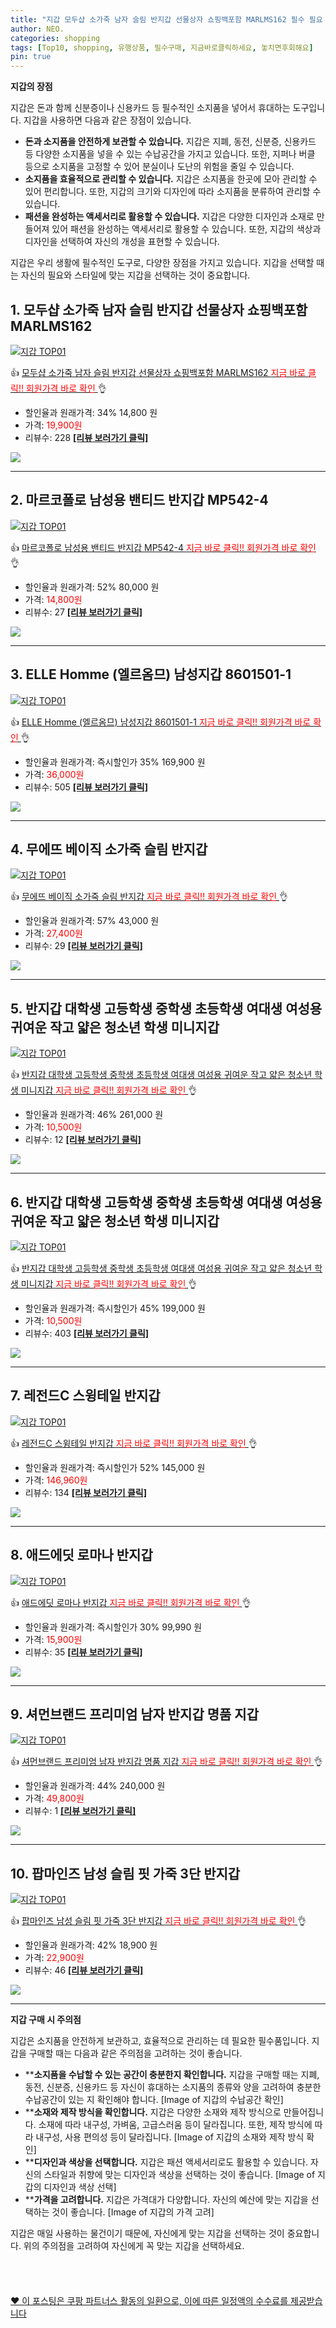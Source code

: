 ```yaml
---
title: "지갑 모두샵 소가죽 남자 슬림 반지갑 선물상자 쇼핑백포함 MARLMS162 필수 필요 추천 제품 비교 최저 가격 비교 장점 구매 후기 구매평"
author: NEO.
categories: shopping
tags: [Top10, shopping, 유행상품, 필수구매, 지금바로클릭하세요, 놓치면후회해요]
pin: true
---
```

**지갑의 장점**

지갑은 돈과 함께 신분증이나 신용카드 등 필수적인 소지품을 넣어서 휴대하는 도구입니다. 지갑을 사용하면 다음과 같은 장점이 있습니다.

* **돈과 소지품을 안전하게 보관할 수 있습니다.** 지갑은 지폐, 동전, 신분증, 신용카드 등 다양한 소지품을 넣을 수 있는 수납공간을 가지고 있습니다. 또한, 지퍼나 버클 등으로 소지품을 고정할 수 있어 분실이나 도난의 위험을 줄일 수 있습니다.
* **소지품을 효율적으로 관리할 수 있습니다.** 지갑은 소지품을 한곳에 모아 관리할 수 있어 편리합니다. 또한, 지갑의 크기와 디자인에 따라 소지품을 분류하여 관리할 수 있습니다.
* **패션을 완성하는 액세서리로 활용할 수 있습니다.** 지갑은 다양한 디자인과 소재로 만들어져 있어 패션을 완성하는 액세서리로 활용할 수 있습니다. 또한, 지갑의 색상과 디자인을 선택하여 자신의 개성을 표현할 수 있습니다.

지갑은 우리 생활에 필수적인 도구로, 다양한 장점을 가지고 있습니다. 지갑을 선택할 때는 자신의 필요와 스타일에 맞는 지갑을 선택하는 것이 중요합니다.

   

## 1. 모두샵 소가죽 남자 슬림 반지갑 선물상자 쇼핑백포함 MARLMS162

[![지갑 TOP01](https://thumbnail6.coupangcdn.com/thumbnails/remote/490x490ex/image/vendor_inventory/0ef3/a00109ffb245b43b8a1c2c2d60c474238ccf3cc938aada1bb485f802c7bd.jpg)](https://link.coupang.com/re/AFFSDP?lptag=AF3617701&subid=GithubCoopas&pageKey=7458602146&traceid=V0-153&itemId=19435520680&vendorItemId=86553397008)


👍 [모두샵 소가죽 남자 슬림 반지갑 선물상자 쇼핑백포함 MARLMS162 <font color=red> 지금 바로 클릭!! 회원가격 바로 확인 </font> ](https://link.coupang.com/re/AFFSDP?lptag=AF3617701&subid=GithubCoopas&pageKey=7458602146&traceid=V0-153&itemId=19435520680&vendorItemId=86553397008) 👌 


- 할인율과 원래가격: 34%  14,800   원
- 가격: <span style='color:red'>19,900원</span>
- 리뷰수: 228  [**[리뷰 보러가기 클릭]**](https://link.coupang.com/re/AFFSDP?lptag=AF3617701&subid=GithubCoopas&pageKey=7458602146&traceid=V0-153&itemId=19435520680&vendorItemId=86553397008)

[![](/discount_price.png)](https://link.coupang.com/re/AFFSDP?lptag=AF3617701&subid=GithubCoopas&pageKey=7458602146&traceid=V0-153&itemId=19435520680&vendorItemId=86553397008)

---


   

## 2. 마르코폴로 남성용 밴티드 반지갑 MP542-4

[![지갑 TOP01](https://thumbnail6.coupangcdn.com/thumbnails/remote/490x490ex/image/retail/images/1281550067693402-c3497546-f2f0-425e-bac3-a3a62d506b54.jpg)](https://link.coupang.com/re/AFFSDP?lptag=AF3617701&subid=GithubCoopas&pageKey=493768&traceid=V0-153&itemId=739439527&vendorItemId=4867144786)


👍 [마르코폴로 남성용 밴티드 반지갑 MP542-4 <font color=red> 지금 바로 클릭!! 회원가격 바로 확인 </font> ](https://link.coupang.com/re/AFFSDP?lptag=AF3617701&subid=GithubCoopas&pageKey=493768&traceid=V0-153&itemId=739439527&vendorItemId=4867144786) 👌 


- 할인율과 원래가격: 52%  80,000   원
- 가격: <span style='color:red'>14,800원</span>
- 리뷰수: 27  [**[리뷰 보러가기 클릭]**](https://link.coupang.com/re/AFFSDP?lptag=AF3617701&subid=GithubCoopas&pageKey=493768&traceid=V0-153&itemId=739439527&vendorItemId=4867144786)

[![](/discount_price.png)](https://link.coupang.com/re/AFFSDP?lptag=AF3617701&subid=GithubCoopas&pageKey=493768&traceid=V0-153&itemId=739439527&vendorItemId=4867144786)

---


   

## 3. ELLE Homme (엘르옴므) 남성지갑 8601501-1

[![지갑 TOP01](https://thumbnail8.coupangcdn.com/thumbnails/remote/490x490ex/image/vendor_inventory/5f21/49f643664c3c2d734e048657f81e1dee8d448c50bbc97b35eec8f685509c.jpg)](https://link.coupang.com/re/AFFSDP?lptag=AF3617701&subid=GithubCoopas&pageKey=7109306517&traceid=V0-153&itemId=17768228399&vendorItemId=84932466825)


👍 [ELLE Homme (엘르옴므) 남성지갑 8601501-1 <font color=red> 지금 바로 클릭!! 회원가격 바로 확인 </font> ](https://link.coupang.com/re/AFFSDP?lptag=AF3617701&subid=GithubCoopas&pageKey=7109306517&traceid=V0-153&itemId=17768228399&vendorItemId=84932466825) 👌 


- 할인율과 원래가격: 즉시할인가 35%  169,900   원
- 가격: <span style='color:red'>36,000원</span>
- 리뷰수: 505  [**[리뷰 보러가기 클릭]**](https://link.coupang.com/re/AFFSDP?lptag=AF3617701&subid=GithubCoopas&pageKey=7109306517&traceid=V0-153&itemId=17768228399&vendorItemId=84932466825)

[![](/discount_price.png)](https://link.coupang.com/re/AFFSDP?lptag=AF3617701&subid=GithubCoopas&pageKey=7109306517&traceid=V0-153&itemId=17768228399&vendorItemId=84932466825)

---


   

## 4. 무에뜨 베이직 소가죽 슬림 반지갑

[![지갑 TOP01](https://thumbnail6.coupangcdn.com/thumbnails/remote/490x490ex/image/retail/images/2019/09/24/15/1/43135f41-b46d-4a83-9c64-05d789594340.jpg)](https://link.coupang.com/re/AFFSDP?lptag=AF3617701&subid=GithubCoopas&pageKey=77752177&traceid=V0-153&itemId=251367601&vendorItemId=5376130670)


👍 [무에뜨 베이직 소가죽 슬림 반지갑 <font color=red> 지금 바로 클릭!! 회원가격 바로 확인 </font> ](https://link.coupang.com/re/AFFSDP?lptag=AF3617701&subid=GithubCoopas&pageKey=77752177&traceid=V0-153&itemId=251367601&vendorItemId=5376130670) 👌 


- 할인율과 원래가격: 57%  43,000   원
- 가격: <span style='color:red'>27,400원</span>
- 리뷰수: 29  [**[리뷰 보러가기 클릭]**](https://link.coupang.com/re/AFFSDP?lptag=AF3617701&subid=GithubCoopas&pageKey=77752177&traceid=V0-153&itemId=251367601&vendorItemId=5376130670)

[![](/discount_price.png)](https://link.coupang.com/re/AFFSDP?lptag=AF3617701&subid=GithubCoopas&pageKey=77752177&traceid=V0-153&itemId=251367601&vendorItemId=5376130670)

---


   

## 5. 반지갑 대학생 고등학생 중학생 초등학생 여대생 여성용 귀여운 작고 얇은 청소년 학생 미니지갑

[![지갑 TOP01](https://thumbnail6.coupangcdn.com/thumbnails/remote/490x490ex/image/vendor_inventory/989d/5c49243351c0f8d58724427827f9b5fba58b0b14fd0a44f24b986710a615.jpg)](https://link.coupang.com/re/AFFSDP?lptag=AF3617701&subid=GithubCoopas&pageKey=7409313226&traceid=V0-153&itemId=19193952049&vendorItemId=87551936322)


👍 [반지갑 대학생 고등학생 중학생 초등학생 여대생 여성용 귀여운 작고 얇은 청소년 학생 미니지갑 <font color=red> 지금 바로 클릭!! 회원가격 바로 확인 </font> ](https://link.coupang.com/re/AFFSDP?lptag=AF3617701&subid=GithubCoopas&pageKey=7409313226&traceid=V0-153&itemId=19193952049&vendorItemId=87551936322) 👌 


- 할인율과 원래가격: 46%  261,000   원
- 가격: <span style='color:red'>10,500원</span>
- 리뷰수: 12  [**[리뷰 보러가기 클릭]**](https://link.coupang.com/re/AFFSDP?lptag=AF3617701&subid=GithubCoopas&pageKey=7409313226&traceid=V0-153&itemId=19193952049&vendorItemId=87551936322)

[![](/discount_price.png)](https://link.coupang.com/re/AFFSDP?lptag=AF3617701&subid=GithubCoopas&pageKey=7409313226&traceid=V0-153&itemId=19193952049&vendorItemId=87551936322)

---


   

## 6. 반지갑 대학생 고등학생 중학생 초등학생 여대생 여성용 귀여운 작고 얇은 청소년 학생 미니지갑

[![지갑 TOP01](https://thumbnail8.coupangcdn.com/thumbnails/remote/490x490ex/image/vendor_inventory/8cc8/482ae5c6d5ab7d8659f70965c65303a84bc52e0b180ec89ba12b37555429.jpg)](https://link.coupang.com/re/AFFSDP?lptag=AF3617701&subid=GithubCoopas&pageKey=7409313226&traceid=V0-153&itemId=19193952051&vendorItemId=87551936309)


👍 [반지갑 대학생 고등학생 중학생 초등학생 여대생 여성용 귀여운 작고 얇은 청소년 학생 미니지갑 <font color=red> 지금 바로 클릭!! 회원가격 바로 확인 </font> ](https://link.coupang.com/re/AFFSDP?lptag=AF3617701&subid=GithubCoopas&pageKey=7409313226&traceid=V0-153&itemId=19193952051&vendorItemId=87551936309) 👌 


- 할인율과 원래가격: 즉시할인가 45%  199,000   원
- 가격: <span style='color:red'>10,500원</span>
- 리뷰수: 403  [**[리뷰 보러가기 클릭]**](https://link.coupang.com/re/AFFSDP?lptag=AF3617701&subid=GithubCoopas&pageKey=7409313226&traceid=V0-153&itemId=19193952051&vendorItemId=87551936309)

[![](/discount_price.png)](https://link.coupang.com/re/AFFSDP?lptag=AF3617701&subid=GithubCoopas&pageKey=7409313226&traceid=V0-153&itemId=19193952051&vendorItemId=87551936309)

---


   

## 7. 레전드C 스윙테일 반지갑

[![지갑 TOP01](https://thumbnail6.coupangcdn.com/thumbnails/remote/490x490ex/image/vendor_inventory/ff7b/501305c825f2db6b84628704c30ee43746b92c4bd7bea69af16328217163.png)](https://link.coupang.com/re/AFFSDP?lptag=AF3617701&subid=GithubCoopas&pageKey=7644079330&traceid=V0-153&itemId=20320346069&vendorItemId=87891225867)


👍 [레전드C 스윙테일 반지갑 <font color=red> 지금 바로 클릭!! 회원가격 바로 확인 </font> ](https://link.coupang.com/re/AFFSDP?lptag=AF3617701&subid=GithubCoopas&pageKey=7644079330&traceid=V0-153&itemId=20320346069&vendorItemId=87891225867) 👌 


- 할인율과 원래가격: 즉시할인가 52%  145,000   원
- 가격: <span style='color:red'>146,960원</span>
- 리뷰수: 134  [**[리뷰 보러가기 클릭]**](https://link.coupang.com/re/AFFSDP?lptag=AF3617701&subid=GithubCoopas&pageKey=7644079330&traceid=V0-153&itemId=20320346069&vendorItemId=87891225867)

[![](/discount_price.png)](https://link.coupang.com/re/AFFSDP?lptag=AF3617701&subid=GithubCoopas&pageKey=7644079330&traceid=V0-153&itemId=20320346069&vendorItemId=87891225867)

---


   

## 8. 애드에딧 로마나 반지갑

[![지갑 TOP01](https://thumbnail6.coupangcdn.com/thumbnails/remote/490x490ex/image/retail/images/914992982618127-b0c318f6-c8ac-4cb6-978f-c36ee3c67317.jpg)](https://link.coupang.com/re/AFFSDP?lptag=AF3617701&subid=GithubCoopas&pageKey=1063892847&traceid=V0-153&itemId=2009798207&vendorItemId=70009657450)


👍 [애드에딧 로마나 반지갑 <font color=red> 지금 바로 클릭!! 회원가격 바로 확인 </font> ](https://link.coupang.com/re/AFFSDP?lptag=AF3617701&subid=GithubCoopas&pageKey=1063892847&traceid=V0-153&itemId=2009798207&vendorItemId=70009657450) 👌 


- 할인율과 원래가격: 즉시할인가 30%  99,990   원
- 가격: <span style='color:red'>15,900원</span>
- 리뷰수: 35  [**[리뷰 보러가기 클릭]**](https://link.coupang.com/re/AFFSDP?lptag=AF3617701&subid=GithubCoopas&pageKey=1063892847&traceid=V0-153&itemId=2009798207&vendorItemId=70009657450)

[![](/discount_price.png)](https://link.coupang.com/re/AFFSDP?lptag=AF3617701&subid=GithubCoopas&pageKey=1063892847&traceid=V0-153&itemId=2009798207&vendorItemId=70009657450)

---


   

## 9. 셔먼브랜드 프리미엄 남자 반지갑 명품 지갑

[![지갑 TOP01](https://thumbnail9.coupangcdn.com/thumbnails/remote/490x490ex/image/vendor_inventory/9000/4ab4ba04367abe03387df5853e4844d5992111f5643114fac1ac7fe006bb.jpg)](https://link.coupang.com/re/AFFSDP?lptag=AF3617701&subid=GithubCoopas&pageKey=7329649705&traceid=V0-153&itemId=18815136984&vendorItemId=85945605791)


👍 [셔먼브랜드 프리미엄 남자 반지갑 명품 지갑 <font color=red> 지금 바로 클릭!! 회원가격 바로 확인 </font> ](https://link.coupang.com/re/AFFSDP?lptag=AF3617701&subid=GithubCoopas&pageKey=7329649705&traceid=V0-153&itemId=18815136984&vendorItemId=85945605791) 👌 


- 할인율과 원래가격: 44%  240,000   원
- 가격: <span style='color:red'>49,800원</span>
- 리뷰수: 1  [**[리뷰 보러가기 클릭]**](https://link.coupang.com/re/AFFSDP?lptag=AF3617701&subid=GithubCoopas&pageKey=7329649705&traceid=V0-153&itemId=18815136984&vendorItemId=85945605791)

[![](/discount_price.png)](https://link.coupang.com/re/AFFSDP?lptag=AF3617701&subid=GithubCoopas&pageKey=7329649705&traceid=V0-153&itemId=18815136984&vendorItemId=85945605791)

---


   

## 10. 팝마인즈 남성 슬림 핏 가죽 3단 반지갑

[![지갑 TOP01](https://thumbnail8.coupangcdn.com/thumbnails/remote/490x490ex/image/vendor_inventory/fc9d/4153bf5d9e029868ca4fb9555487d19563c78667c7fa836ff0166b120224.jpg)](https://link.coupang.com/re/AFFSDP?lptag=AF3617701&subid=GithubCoopas&pageKey=6761409006&traceid=V0-153&itemId=15846557764&vendorItemId=83289924399)


👍 [팝마인즈 남성 슬림 핏 가죽 3단 반지갑 <font color=red> 지금 바로 클릭!! 회원가격 바로 확인 </font> ](https://link.coupang.com/re/AFFSDP?lptag=AF3617701&subid=GithubCoopas&pageKey=6761409006&traceid=V0-153&itemId=15846557764&vendorItemId=83289924399) 👌 


- 할인율과 원래가격: 42%  18,900   원
- 가격: <span style='color:red'>22,900원</span>
- 리뷰수: 46  [**[리뷰 보러가기 클릭]**](https://link.coupang.com/re/AFFSDP?lptag=AF3617701&subid=GithubCoopas&pageKey=6761409006&traceid=V0-153&itemId=15846557764&vendorItemId=83289924399)

[![](/discount_price.png)](https://link.coupang.com/re/AFFSDP?lptag=AF3617701&subid=GithubCoopas&pageKey=6761409006&traceid=V0-153&itemId=15846557764&vendorItemId=83289924399)

---
**지갑 구매 시 주의점**

지갑은 소지품을 안전하게 보관하고, 효율적으로 관리하는 데 필요한 필수품입니다. 지갑을 구매할 때는 다음과 같은 주의점을 고려하는 것이 좋습니다.

* ****소지품을 수납할 수 있는 공간이 충분한지 확인합니다.** 지갑을 구매할 때는 지폐, 동전, 신분증, 신용카드 등 자신이 휴대하는 소지품의 종류와 양을 고려하여 충분한 수납공간이 있는 지 확인해야 합니다.
[Image of 지갑의 수납공간 확인]
* ****소재와 제작 방식을 확인합니다.** 지갑은 다양한 소재와 제작 방식으로 만들어집니다. 소재에 따라 내구성, 가벼움, 고급스러움 등이 달라집니다. 또한, 제작 방식에 따라 내구성, 사용 편의성 등이 달라집니다.
[Image of 지갑의 소재와 제작 방식 확인]
* ****디자인과 색상을 선택합니다.** 지갑은 패션 액세서리로도 활용할 수 있습니다. 자신의 스타일과 취향에 맞는 디자인과 색상을 선택하는 것이 좋습니다.
[Image of 지갑의 디자인과 색상 선택]
* ****가격을 고려합니다.** 지갑은 가격대가 다양합니다. 자신의 예산에 맞는 지갑을 선택하는 것이 좋습니다.
[Image of 지갑의 가격 고려]

지갑은 매일 사용하는 물건이기 때문에, 자신에게 맞는 지갑을 선택하는 것이 중요합니다. 위의 주의점을 고려하여 자신에게 꼭 맞는 지갑을 선택하세요.<br><br><br><br><br> [ ❤  이 포스팅은 쿠팡 파트너스 활동의 일환으로, 이에 따른 일정액의 수수료를 제공받습니다](https://link.coupang.com/a/bcEFyh)